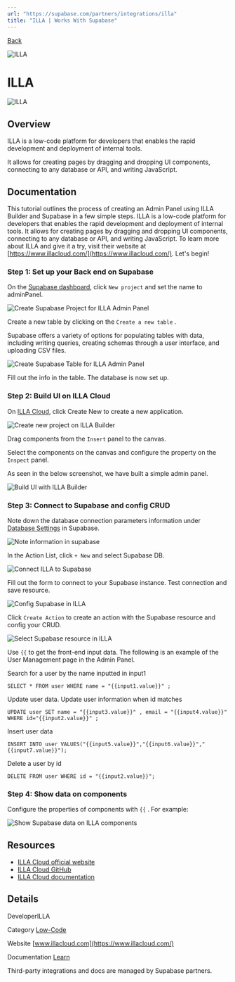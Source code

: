 ```yaml
---
url: "https://supabase.com/partners/integrations/illa"
title: "ILLA | Works With Supabase"
---
```


[Back](https://supabase.com/partners/integrations)

![ILLA](https://supabase.com/_next/image?url=https%3A%2F%2Fobuldanrptloktxcffvn.supabase.co%2Fstorage%2Fv1%2Fobject%2Fpublic%2Fimages%2Fintegrations%2Filla%2Filla_logo.png&w=128&q=75&dpl=dpl_7FY8EmFQ6G3YqautJ4Fvh1viLnvu)

# ILLA

![ILLA](https://supabase.com/_next/image?url=https%3A%2F%2Fobuldanrptloktxcffvn.supabase.co%2Fstorage%2Fv1%2Fobject%2Fpublic%2Fimages%2Fintegrations%2Filla%2Filla_og.png&w=3840&q=75&dpl=dpl_7FY8EmFQ6G3YqautJ4Fvh1viLnvu)

## Overview

ILLA is a low-code platform for developers that enables the rapid development and deployment of internal tools.

It allows for creating pages by dragging and dropping UI components, connecting to any database or API, and writing JavaScript.

## Documentation

This tutorial outlines the process of creating an Admin Panel using ILLA Builder and Supabase in a few simple steps. ILLA is a low-code platform for developers that enables the rapid development and deployment of internal tools. It allows for creating pages by dragging and dropping UI components, connecting to any database or API, and writing JavaScript. To learn more about ILLA and give it a try, visit their website at [https://www.illacloud.com/](https://www.illacloud.com/). Let's begin!

### Step 1: Set up your Back end on Supabase

On the [Supabase dashboard](https://supabase.com/dashboard/projects), click `New project` and set the name to adminPanel.

![Create Supabase Project for ILLA Admin Panel](https://obuldanrptloktxcffvn.supabase.co/storage/v1/object/public/images/integrations/illa/new-project.png)

Create a new table by clicking on the `Create a new table` .

Supabase offers a variety of options for populating tables with data, including writing queries, creating schemas through a user interface, and uploading CSV files.

![Create Supabase Table for ILLA Admin Panel](https://obuldanrptloktxcffvn.supabase.co/storage/v1/object/public/images/integrations/illa/new-table.png)

Fill out the info in the table. The database is now set up.

### Step 2: Build UI on ILLA Cloud

On [ILLA Cloud](https://cloud.illacloud.com/), click Create New to create a new application.

![Create new project on ILLA Builder](https://obuldanrptloktxcffvn.supabase.co/storage/v1/object/public/images/integrations/illa/documentation/supabase-illa-create-project.png)

Drag components from the `Insert` panel to the canvas.

Select the components on the canvas and configure the property on the `Inspect` panel.

As seen in the below screenshot, we have built a simple admin panel.

![Build UI with ILLA Builder](https://obuldanrptloktxcffvn.supabase.co/storage/v1/object/public/images/integrations/illa/documentation/supabase-illa-UI.png)

### Step 3: Connect to Supabase and config CRUD

Note down the database connection parameters information under [Database Settings](https://supabase.com/dashboard/project/hdcfnsxpwwgboqomdrhp/settings/database) in Supabase.

![Note information in supabase](https://obuldanrptloktxcffvn.supabase.co/storage/v1/object/public/images/integrations/illa/connection-string.png)

In the Action List, click `+ New` and select Supabase DB.

![Connect ILLA to Supabase](https://obuldanrptloktxcffvn.supabase.co/storage/v1/object/public/images/integrations/illa/documentation/supabase-illa-connect.png)

Fill out the form to connect to your Supabase instance. Test connection and save resource.

![Config Supabase in ILLA](https://obuldanrptloktxcffvn.supabase.co/storage/v1/object/public/images/integrations/illa/documentation/supabase-illa-connect-2.png)

Click `Create Action` to create an action with the Supabase resource and config your CRUD.

![Select Supabase resource in ILLA](https://obuldanrptloktxcffvn.supabase.co/storage/v1/object/public/images/integrations/illa/documentation/supabase-illa-select.png)

Use `{{` to get the front-end input data. The following is an example of the User Management page in the Admin Panel.

Search for a user by the name inputted in input1

`
SELECT *
FROM user
WHERE name = "{{input1.value}}"
;
`

Update user data. Update user information when id matches

`
UPDATE user
SET name = "{{input3.value}}"
, email = "{{input4.value}}"
WHERE id="{{input2.value}}"
;
`

Insert user data

`
INSERT INTO user VALUES("{{input5.value}}","{{input6.value}}","{{input7.value}}");
`

Delete a user by id

`
DELETE FROM user WHERE id = "{{input2.value}}";
`

### Step 4: Show data on components

Configure the properties of components with `{{` . For example:

![Show Supabase data on ILLA components](https://obuldanrptloktxcffvn.supabase.co/storage/v1/object/public/images/integrations/illa/documentation/supabase-illa-show-data.png)

## Resources

- [ILLA Cloud official website](https://www.illacloud.com/)
- [ILLA Cloud GitHub](https://github.com/illacloud/illa-builder)
- [ILLA Cloud documentation](https://www.illacloud.com/docs/about-illa)

## Details

DeveloperILLA

Category [Low-Code](https://supabase.com/partners/integrations#low-code)

Website [www.illacloud.com](https://www.illacloud.com/)

Documentation [Learn](https://www.illa.cloud/docs/supabase)

Third-party integrations and docs are managed by Supabase partners.